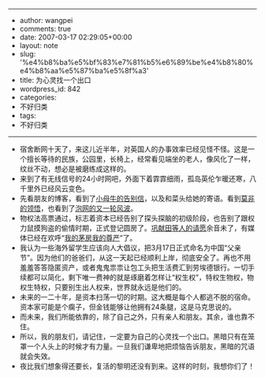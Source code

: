 - --
- author: wangpei
- comments: true
- date: 2007-03-17 02:29:05+00:00
- layout: note
- slug: '%e4%b8%ba%e5%bf%83%e7%81%b5%e6%89%be%e4%b8%80%e4%b8%aa%e5%87%ba%e5%8f%a3'
- title: 为心灵找一个出口
- wordpress_id: 842
- categories:
- 不好归类
- tags:
- 不好归类
- --
- 宿舍断网十天了，来这儿近半年，对英国人的办事效率已经见怪不怪。这是一个擅长等待的民族，公园里，长椅上，经常看见端坐的老人，像风化了一样，纹丝不动，想必是被磨练成这样的。
- 来到了有无线信号的24小时网吧，外面下着霏霏细雨，孤岛英伦乍暖还寒，八千里外已经风云变色。
- 先看朋友的博客，看到了[小母牛的告别信](http://www.cowlog.cn/blogs/cowlog/archives/351.aspx)，以及和菜头给她的寄语。看到[莫非的领悟](http://motalk.yculblog.com/post.2585363.html)，也看到了[泡网的又一轮风波](http://paowang.com/cgi-bin/forum/viewpost.cgi?which=paowang&id=656938)。
- 物权法高票通过，标志着资本已经告别了探头探脑的初级阶段，也告别了跟权力鼠摸狗盗的偷情时期，正式登记圆房了。[巩献田等人的请愿](http://www.google.com/url?sa=t&ct=res&cd=2&url=http%3A%2F%2Fwww.chinaelections.org%2FNewsInfo.asp%3FNewsID%3D45986&ei=H1P7RZm7FYGa0wT30K3jDQ&usg=__uep09vPOwbVw7VHP2RnjaxfVklE=&sig2=5h_vMmzBCiCN0gApRThy9w)余音未了，有媒体已经在欢呼“[我的茅房我的尊严](http://finance.sina.com.cn/g/20070317/00233415525.shtml)”了。
- 我认为一些海外留学生应该向人大倡议，把3月17日正式命名为中国“父亲节”。因为他们的爸爸们，从这一天起已经顺利上岸，彻底安全了。再也不用羞羞答答隐匿资产，或者鬼鬼祟祟让包工头把生活费汇到劳埃德银行。一切手续都可以简化，剩下唯一费神的就是琢磨着怎样让“权生权”，特权生物权，物权生特权，只要别生出人权来，世界就永远是他们的。
- 未来的一二十年，是资本扫荡一切的时期。这大概是每个人都逃不脱的宿命。资本家可能是个瘸子，但金钱能够让他拥有24条腿，这是马克思说的。
- 而未来，我们所能依靠的，除了自己之外，只有亲人和朋友。其余，谁也靠不住。
- 所以，我的朋友们，请记住，一定要为自己的心灵找一个出口。黑暗只有在笼罩一个人头上的时候才有力量。一旦我们谦卑地把烦恼告诉朋友，黑暗的咒语就会失效。
- 夜比我们想象得还要长，复活的黎明还没有到来。这样的时刻，我想你们了！
